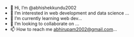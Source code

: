 - 👋 Hi, I’m @abhishekkundu2002
- 👀 I’m interested in web development and data science ...
- 🌱 I’m currently learning  web dev...
- 💞️ I’m looking to collaborate on ...
- 📫 How to reach me abhirupam2002@gmail.com...

<!---
abhishekkundu2002/abhishekkundu2002 is a ✨ special ✨ repository because its `README.md` (this file) appears on your GitHub profile.
You can click the Preview link to take a look at your changes.
--->
